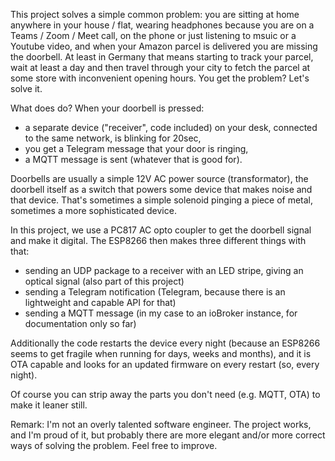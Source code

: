 This project solves a simple common problem: you are sitting at home anywhere in your house / flat, wearing headphones because you are on a Teams / Zoom / Meet call, on the phone or just listening to msuic or a Youtube video, and when your Amazon parcel is delivered you are missing the doorbell. At least in Germany that means starting to track your parcel, wait at least a day and then travel through your city to fetch the parcel at some store with inconvenient opening hours. You get the problem? Let's solve it.

What does do? When your doorbell is pressed:
- a separate device ("receiver", code included) on your desk, connected to the same network, is blinking for 20sec,
- you get a Telegram message that your door is ringing,
- a MQTT message is sent (whatever that is good for).

Doorbells are usually a simple 12V AC power source (transformator), the doorbell itself as a switch that powers some device that makes noise and that device. That's sometimes a simple solenoid pinging a piece of metal, sometimes a more sophisticated device.

In this project, we use a PC817 AC opto coupler to get the doorbell signal and make it digital. The ESP8266 then makes three different things with that:
- sending an UDP package to a receiver with an LED stripe, giving an optical signal (also part of this project)
- sending a Telegram notification (Telegram, because there is an lightweight and capable API for that)
- sending a MQTT message (in my case to an ioBroker instance, for documentation only so far)

Additionally the code restarts the device every night (because an ESP8266 seems to get fragile when running for days, weeks and months), and it is OTA capable and looks for an updated firmware on every restart (so, every night).

Of course you can strip away the parts you don't need (e.g. MQTT, OTA) to make it leaner still.

Remark: I'm not an overly talented software engineer. The project works, and I'm proud of it, but probably there are more elegant and/or more correct ways of solving the problem. Feel free to improve.
